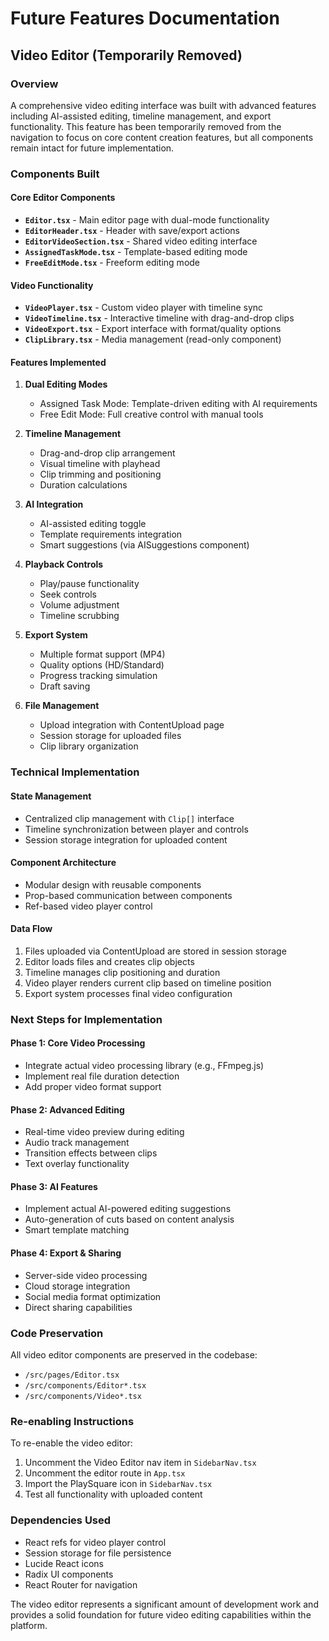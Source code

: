 
# Future Features Documentation

## Video Editor (Temporarily Removed)

### Overview
A comprehensive video editing interface was built with advanced features including AI-assisted editing, timeline management, and export functionality. This feature has been temporarily removed from the navigation to focus on core content creation features, but all components remain intact for future implementation.

### Components Built

#### Core Editor Components
- **`Editor.tsx`** - Main editor page with dual-mode functionality
- **`EditorHeader.tsx`** - Header with save/export actions
- **`EditorVideoSection.tsx`** - Shared video editing interface
- **`AssignedTaskMode.tsx`** - Template-based editing mode
- **`FreeEditMode.tsx`** - Freeform editing mode

#### Video Functionality
- **`VideoPlayer.tsx`** - Custom video player with timeline sync
- **`VideoTimeline.tsx`** - Interactive timeline with drag-and-drop clips
- **`VideoExport.tsx`** - Export interface with format/quality options
- **`ClipLibrary.tsx`** - Media management (read-only component)

#### Features Implemented
1. **Dual Editing Modes**
   - Assigned Task Mode: Template-driven editing with AI requirements
   - Free Edit Mode: Full creative control with manual tools

2. **Timeline Management**
   - Drag-and-drop clip arrangement
   - Visual timeline with playhead
   - Clip trimming and positioning
   - Duration calculations

3. **AI Integration**
   - AI-assisted editing toggle
   - Template requirements integration
   - Smart suggestions (via AISuggestions component)

4. **Playback Controls**
   - Play/pause functionality
   - Seek controls
   - Volume adjustment
   - Timeline scrubbing

5. **Export System**
   - Multiple format support (MP4)
   - Quality options (HD/Standard)
   - Progress tracking simulation
   - Draft saving

6. **File Management**
   - Upload integration with ContentUpload page
   - Session storage for uploaded files
   - Clip library organization

### Technical Implementation

#### State Management
- Centralized clip management with `Clip[]` interface
- Timeline synchronization between player and controls
- Session storage integration for uploaded content

#### Component Architecture
- Modular design with reusable components
- Prop-based communication between components
- Ref-based video player control

#### Data Flow
1. Files uploaded via ContentUpload are stored in session storage
2. Editor loads files and creates clip objects
3. Timeline manages clip positioning and duration
4. Video player renders current clip based on timeline position
5. Export system processes final video configuration

### Next Steps for Implementation

#### Phase 1: Core Video Processing
- Integrate actual video processing library (e.g., FFmpeg.js)
- Implement real file duration detection
- Add proper video format support

#### Phase 2: Advanced Editing
- Real-time video preview during editing
- Audio track management
- Transition effects between clips
- Text overlay functionality

#### Phase 3: AI Features
- Implement actual AI-powered editing suggestions
- Auto-generation of cuts based on content analysis
- Smart template matching

#### Phase 4: Export & Sharing
- Server-side video processing
- Cloud storage integration
- Social media format optimization
- Direct sharing capabilities

### Code Preservation
All video editor components are preserved in the codebase:
- `/src/pages/Editor.tsx`
- `/src/components/Editor*.tsx`
- `/src/components/Video*.tsx`

### Re-enabling Instructions
To re-enable the video editor:
1. Uncomment the Video Editor nav item in `SidebarNav.tsx`
2. Uncomment the editor route in `App.tsx`
3. Import the PlaySquare icon in `SidebarNav.tsx`
4. Test all functionality with uploaded content

### Dependencies Used
- React refs for video player control
- Session storage for file persistence
- Lucide React icons
- Radix UI components
- React Router for navigation

The video editor represents a significant amount of development work and provides a solid foundation for future video editing capabilities within the platform.
